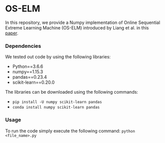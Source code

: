 # OS-ELM

In this repository, we provide a Numpy implementation of Online Sequential Extreme Learning Machine (OS-ELM) introduced by Liang et al. in this [paper](https://ieeexplore.ieee.org/document/4012031/).

### Dependencies
We tested out code by using the following libraries:
  * Python==3.6.6
  * numpy==1.15.3
  * pandas==0.23.4
  * scikit-learn==0.20.0
  
The libraries can be downloaded using the following commands:
  * `pip install -U numpy scikit-learn pandas`
  * `conda install numpy scikit-learn pandas`


### Usage
To run the code simply execute the following command:
`python <file_name>.py`
